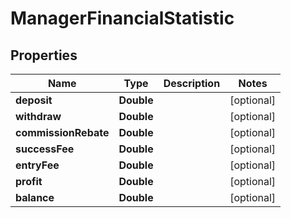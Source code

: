 
# ManagerFinancialStatistic

## Properties
Name | Type | Description | Notes
------------ | ------------- | ------------- | -------------
**deposit** | **Double** |  |  [optional]
**withdraw** | **Double** |  |  [optional]
**commissionRebate** | **Double** |  |  [optional]
**successFee** | **Double** |  |  [optional]
**entryFee** | **Double** |  |  [optional]
**profit** | **Double** |  |  [optional]
**balance** | **Double** |  |  [optional]



